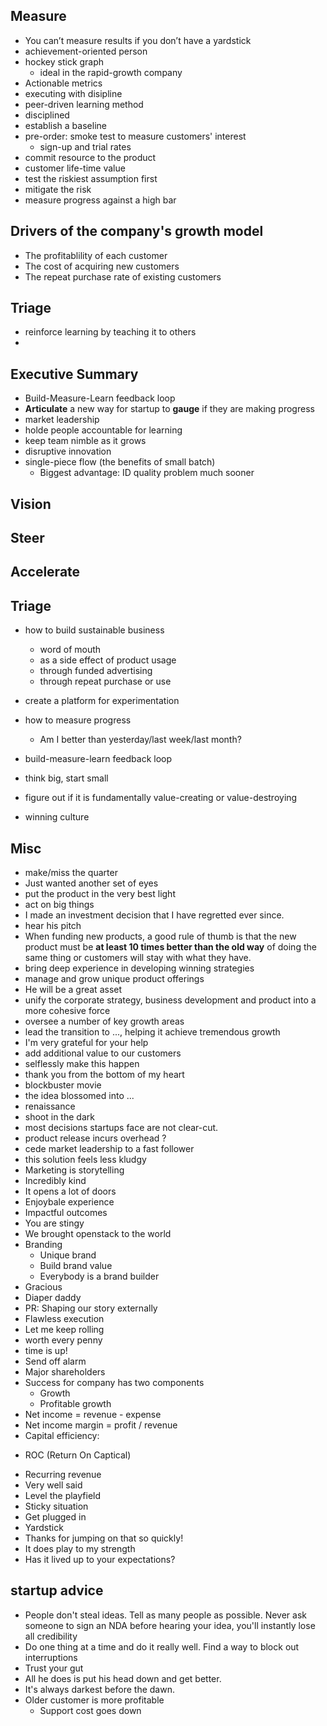## Measure

- You can’t measure results if you don’t have a yardstick
- achievement-oriented person
- hockey stick graph
    - ideal in the rapid-growth company
- Actionable metrics
- executing with disipline
- peer-driven learning method
- disciplined
- establish a baseline
- pre-order: smoke test to measure customers' interest
    - sign-up and trial rates
- commit resource to the product
- customer life-time value
- test the riskiest assumption first
- mitigate the risk
- measure progress against a high bar

## Drivers of the company's growth model
- The profitablility of each customer
- The cost of acquiring new customers
- The repeat purchase rate of existing customers

## Triage
- reinforce learning by teaching it to others
- 



## Executive Summary
+ Build-Measure-Learn feedback loop
+ **Articulate** a new way for startup to **gauge** if they are making progress
+ market leadership
+ holde people accountable for learning
+ keep team nimble as it grows
+ disruptive innovation
+ single-piece flow (the benefits of small batch)
  + Biggest advantage: ID quality problem much sooner

## Vision

## Steer

## Accelerate

## Triage

+ how to build sustainable business
    + word of mouth
    + as a side effect of product usage
    + through funded advertising
    + through repeat purchase or use

+ create a platform for experimentation

+ how to measure progress
    + Am I better than yesterday/last week/last month?

+ build-measure-learn feedback loop

+ think big, start small

+ figure out if it is fundamentally value-creating or value-destroying

+ winning culture

## Misc
+ make/miss the quarter 
+ Just wanted another set of eyes
+ put the product in the very best light
+ act on big things
+ I made an investment decision that I have regretted ever since.
+ hear his pitch
+ When funding new products, a good rule of thumb is that the new product must be **at least 10 times better than the old way** of doing the same thing or customers will stay with what they have. 
+ bring deep experience in developing winning strategies
+ manage and grow unique product offerings
+ He will be a great asset
+ unify the corporate strategy, business development and product into a more cohesive force
+ oversee a number of key growth areas
+ lead the transition to ..., helping it achieve tremendous growth
+ I'm very grateful for your help
+ add additional value to our customers
+ selflessly make this happen
+ thank you from the bottom of my heart
+ blockbuster movie
+ the idea blossomed into ...
+ renaissance
+ shoot in the dark
+ most decisions startups face are not clear-cut.
+ product release incurs overhead ?
+ cede market leadership to a fast follower
+ this solution feels less kludgy
+ Marketing is storytelling
+ Incredibly kind
+ It opens a lot of doors
+ Enjoybale experience
+ Impactful outcomes
+ You are stingy
+ We brought openstack to the world
+ Branding
	- Unique brand
	- Build brand value
	- Everybody is a brand builder
+ Gracious
+ Diaper daddy
+ PR: Shaping our story externally
+ Flawless execution
+ Let me keep rolling
+ worth every penny
+ time is up!
+ Send off alarm
+ Major shareholders
+ Success for company has two components
	+ Growth
	+ Profitable growth
+ Net income = revenue - expense
+ Net income margin = profit / revenue
+ Capital efficiency:
 - ROC (Return On Captical)
+ Recurring revenue
+ Very well said
+ Level the playfield
+ Sticky situation
+ Get plugged in
+ Yardstick
+ Thanks for jumping on that so quickly!
+ It does play to my strength
+ Has it lived up to your expectations?

## startup advice
+ People don't steal ideas. Tell as many people as possible. Never ask someone to sign an NDA before hearing your idea, you'll instantly lose all credibility
+ Do one thing at a time and do it really well. Find a way to block out interruptions
+ Trust your gut
+ All he does is put his head down and get better.
+ It's always darkest before the dawn.
+ Older customer is more profitable
	- Support cost goes down
